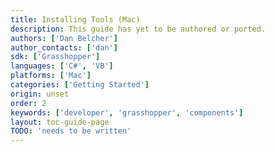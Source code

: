 ```yaml
---
title: Installing Tools (Mac)
description: This guide has yet to be authored or ported.
authors: ['Dan Belcher']
author_contacts: ['dan']
sdk: ['Grasshopper']
languages: ['C#', 'VB']
platforms: ['Mac']
categories: ['Getting Started']
origin: unset
order: 2
keywords: ['developer', 'grasshopper', 'components']
layout: toc-guide-page
TODO: 'needs to be written'
---
```


 